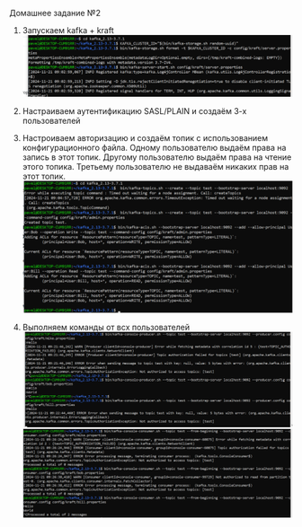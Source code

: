 Домашнее задание №2

1. Запускаем kafka + kraft 
![img.png](img.png)

2. Настраиваем аутентификацию SASL/PLAIN и создаём 3-х пользователей 
3. Настроиваем авторизацию и создаём топик с использованием конфигурационного файла. Одному пользователю выдаём права на запись в этот топик. Другому пользователю выдаём права на чтение этого топика. Третьему пользователю не выдаваём никаких прав на этот топик.![img_1.png](img_1.png)
4. Выполняем команды от всх пользователей ![img_2.png](img_2.png) ![img_3.png](img_3.png)